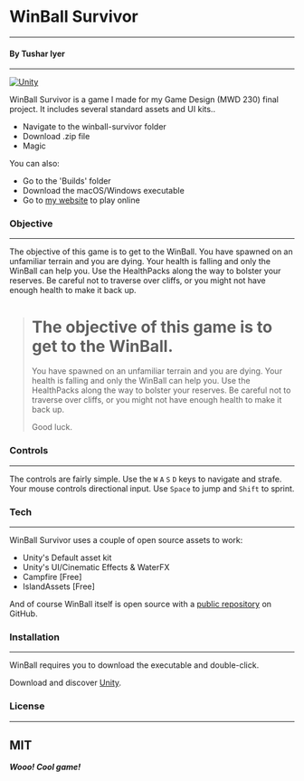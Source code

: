 # WinBall Survivor
----
#### By Tushar Iyer
----

[![Unity](https://dannagle.com/unityscreenshots/windows7_madewithunity.png)](https://store.unity.com/products/unity-personal?_ga=1.202645457.1591437004.1467993975)

WinBall Survivor is a game I made for my Game Design (MWD 230) final project. It includes several standard assets and UI kits..

  - Navigate to the winball-survivor folder
  - Download .zip file
  - Magic

You can also:
  - Go to the 'Builds' folder
  - Download the macOS/Windows executable
  - Go to [my website](http://winball.tushariyer.co) to play online

### Objective
----
The objective of this game is to get to the WinBall. You have spawned on an unfamiliar terrain and you are dying. Your health is falling and only the WinBall can help you. Use the HealthPacks along the way to bolster your reserves. Be careful not to traverse over cliffs, or you might not have enough health to make it back up.  

> # The objective of this game is to get to the WinBall.
> You have spawned on an unfamiliar terrain and you are dying. 
> Your health is falling and only the WinBall can help you.
> Use the HealthPacks along the way to bolster your reserves.
>  Be careful not to traverse over cliffs, or you might not have enough health to make it back up.
> 
> Good luck.

### Controls
----
The controls are fairly simple. Use the ```W``` ```A``` ```S``` ```D``` keys to navigate and strafe. Your mouse controls directional input. Use ```Space``` to jump and ```Shift``` to sprint.

### Tech
----
WinBall Survivor uses a couple of open source assets to work:

* Unity's Default asset kit
* Unity's UI/Cinematic Effects & WaterFX
* Campfire [Free]
* IslandAssets [Free]

And of course WinBall itself is open source with a [public repository](https://github.com/tushariyer)
on GitHub.

### Installation
----
WinBall requires you to download the executable and double-click.

Download and discover [Unity](https://store.unity.com/products/unity-personal?_ga=1.202645457.1591437004.1467993975).


### License
----

MIT
----

***Wooo! Cool game!***
